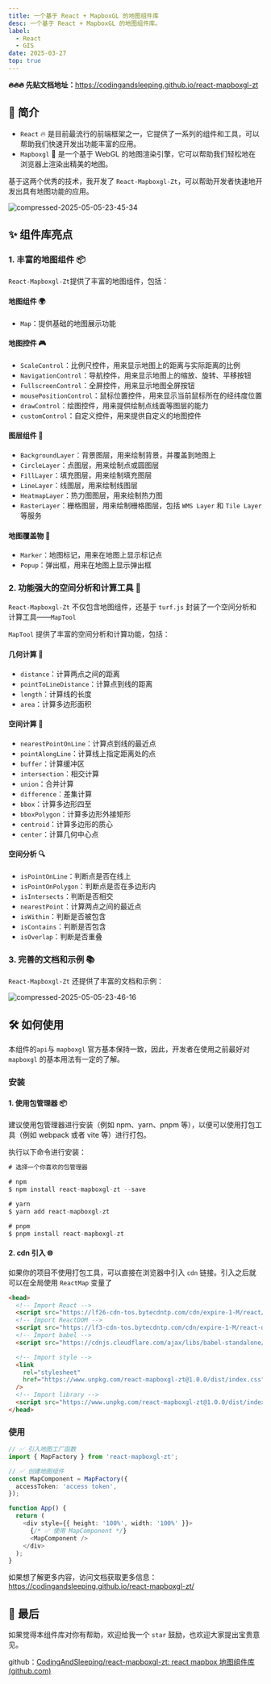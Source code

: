 ```yaml
---
title: 一个基于 React + MapboxGL 的地图组件库
desc: 一个基于 React + MapboxGL 的地图组件库。
label:
  - React
  - GIS
date: 2025-03-27
top: true
---
```


**🔥🔥🔥 先贴文档地址：**<https://codingandsleeping.github.io/react-mapboxgl-zt>

## 📖 简介

- `React` 🔥 是目前最流行的前端框架之一，它提供了一系列的组件和工具，可以帮助我们快速开发出功能丰富的应用。
- `Mapboxgl` 🚀 是一个基于 WebGL 的地图渲染引擎，它可以帮助我们轻松地在浏览器上渲染出精美的地图。

基于这两个优秀的技术，我开发了 `React-Mapboxgl-Zt`，可以帮助开发者快速地开发出具有地图功能的应用。

![compressed-2025-05-05-23-45-34](https://raw.githubusercontent.com/CodingAndSleeping/picgo/master/compressed-2025-05-05-23-45-34.webp)

## ✨ 组件库亮点

### 1. 丰富的地图组件 📦

`React-Mapboxgl-Zt`提供了丰富的地图组件，包括：

#### 地图组件 🌍

- `Map`：提供基础的地图展示功能

#### 地图控件 🎮

- `ScaleControl`：比例尺控件，用来显示地图上的距离与实际距离的比例
- `NavigationControl`：导航控件，用来显示地图上的缩放、旋转、平移按钮
- `FullscreenControl`：全屏控件，用来显示地图全屏按钮
- `mousePositionControl`：鼠标位置控件，用来显示当前鼠标所在的经纬度位置
- `drawControl`：绘图控件，用来提供绘制点线面等图层的能力
- `customControl`：自定义控件，用来提供自定义的地图控件

#### 图层组件 🎨

- `BackgroundLayer`：背景图层，用来绘制背景，并覆盖到地图上
- `CircleLayer`：点图层，用来绘制点或圆图层
- `FillLayer`：填充图层，用来绘制填充图层
- `LineLayer`：线图层，用来绘制线图层
- `HeatmapLayer`：热力图图层，用来绘制热力图
- `RasterLayer`：栅格图层，用来绘制栅格图层，包括 `WMS Layer` 和 `Tile Layer` 等服务

#### 地图覆盖物 📌

- `Marker`：地图标记，用来在地图上显示标记点
- `Popup`：弹出框，用来在地图上显示弹出框

### 2. 功能强大的空间分析和计算工具 🔧

`React-Mapboxgl-Zt` 不仅包含地图组件，还基于 `turf.js` 封装了一个空间分析和计算工具——`MapTool`

`MapTool` 提供了丰富的空间分析和计算功能，包括：

#### 几何计算 📐

- `distance`：计算两点之间的距离
- `pointToLineDistance`：计算点到线的距离
- `length`：计算线的长度
- `area`：计算多边形面积

#### 空间计算 🧮

- `nearestPointOnLine`：计算点到线的最近点
- `pointAlongLine`：计算线上指定距离处的点
- `buffer`：计算缓冲区
- `intersection`：相交计算
- `union`：合并计算
- `difference`：差集计算
- `bbox`：计算多边形四至
- `bboxPolygon`：计算多边形外接矩形
- `centroid`：计算多边形的质心
- `center`：计算几何中心点

#### 空间分析 🔍

- `isPointOnLine`：判断点是否在线上
- `isPointOnPolygon`：判断点是否在多边形内
- `isIntersects`：判断是否相交
- `nearestPoint`：计算两点之间的最近点
- `isWithin`：判断是否被包含
- `isContains`：判断是否包含
- `isOverlap`：判断是否重叠

### 3. 完善的文档和示例 📚

`React-Mapboxgl-Zt` 还提供了丰富的文档和示例：

![compressed-2025-05-05-23-46-16](https://raw.githubusercontent.com/CodingAndSleeping/picgo/master/compressed-2025-05-05-23-46-16.webp)

## 🛠️ 如何使用

本组件的`api`与 `mapboxgl` 官方基本保持一致，因此，开发者在使用之前最好对 `mapboxgl` 的基本用法有一定的了解。

### 安装

#### 1. 使用包管理器 📦

建议使用包管理器进行安装（例如 npm、yarn、pnpm 等），以便可以使用打包工具（例如 webpack 或者 vite 等）进行打包。

执行以下命令进行安装：

```javascript
# 选择一个你喜欢的包管理器

# npm
$ npm install react-mapboxgl-zt --save

# yarn
$ yarn add react-mapboxgl-zt

# pnpm
$ pnpm install react-mapboxgl-zt
```

#### 2. cdn 引入 🌐

如果你的项目不使用打包工具，可以直接在浏览器中引入 `cdn` 链接。引入之后就可以在全局使用 `ReactMap` 变量了

```html
<head>
  <!-- Import React -->
  <script src="https://lf26-cdn-tos.bytecdntp.com/cdn/expire-1-M/react/18.2.0/umd/react.development.js"></script>
  <!-- Import ReactDOM -->
  <script src="https://lf3-cdn-tos.bytecdntp.com/cdn/expire-1-M/react-dom/18.2.0/umd/react-dom.development.js"></script>
  <!-- Import babel -->
  <script src="https://cdnjs.cloudflare.com/ajax/libs/babel-standalone/7.23.3/babel.min.js"></script>

  <!-- Import style -->
  <link
    rel="stylesheet"
    href="https://www.unpkg.com/react-mapboxgl-zt@1.0.0/dist/index.css"
  />
  <!-- Import library -->
  <script src="https://www.unpkg.com/react-mapboxgl-zt@1.0.0/dist/index.umd.js"></script>
</head>
```

### 使用

```typescript
// ✅ 引入地图工厂函数
import { MapFactory } from 'react-mapboxgl-zt';

// ✅ 创建地图组件
const MapComponent = MapFactory({
  accessToken: 'access token',
});

function App() {
  return (
    <div style={{ height: '100%', width: '100%' }}>
      {/* ✅ 使用 MapComponent */}
      <MapComponent />
    </div>
  );
}
```

如果想了解更多内容，访问文档获取更多信息：<https://codingandsleeping.github.io/react-mapboxgl-zt/>

## 💌 最后

如果觉得本组件库对你有帮助，欢迎给我一个 `star` 鼓励，也欢迎大家提出宝贵意见。

github：[CodingAndSleeping/react-mapboxgl-zt: react mapbox 地图组件库 (github.com)](https://github.com/CodingAndSleeping/react-mapboxgl-zt)
